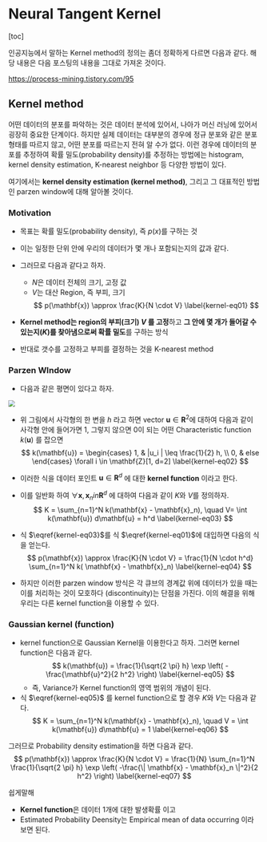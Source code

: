 Neural Tangent Kernel
===

[toc]

 인공지능에서 말하는 Kernel method의 정의는 좀더 정확하게 다르면 다음과 같다. 
 해당 내용은 다음 포스팅의 내용을 그대로 가져온 것이다. 

 https://process-mining.tistory.com/95

## Kernel method

어떤 데이터의 분포를 파악하는 것은 데이터 분석에 있어서, 나아가 머신 러닝에 있어서 굉장히 중요한 단계이다. 하지만 실제 데이터는 대부분의 경우에 정규 분포와 같은 분포 형태를 따르지 않고, 어떤 분포를 따르는지 전혀 알 수가 없다. 이런 경우에 데이터의 분포를 추정하여 확률 밀도(probability density)를 추정하는 방법에는 histogram, kernel density estimation, K-nearest neighbor 등 다양한 방법이 있다.  

여기에서는 **kernel density estimation (kernel method)**, 그리고 그 대표적인 방법인 parzen window에 대해 알아볼 것이다.

### Motivation

- 목표는 확률 밀도(probability density), 즉 $p(x)$를 구하는 것
- 이는 일정한 단위 안에 우리의 데이터가 몇 개나 포함되는지의 값과 같다. 
- 그러므로 다음과 같다고 하자.
  - $N$은 데이터 전체의 크기, 고정 값
  - $V$는 대산 Region, 즉 부피, 크기 
$$
p(\mathbf{x}) \approx \frac{K}{N \cdot  V}
\label{kernel-eq01}
$$

- **Kernel method는 region의 부피(크기) $V$ 를 고정**하고 **그 안에 몇 개가 들어갈 수 있는지($K$)를 찾아냄으로써 확률 밀도**를 구하는 방식
- 반대로 갯수를 고정하고 부피를 결정하는 것을 K-nearest method

### Parzen WIndow

- 다음과 같은 평면이 있다고 하자.
<img src="http://jnwhome.iptime.org/img/research/2021/NTK-01.png" style="zoom: 80%;" />

- 위 그림에서 사각형의 한 변을 $h$ 라고 하면  vector $\mathbf{u} \in \mathbf{R}^2$에 대하여 다음과 같이 사각형 안에 들어가면 1, 그렇지 않으면 0이 되는 어떤 Characteristic function $k(\mathbf{u})$ 를 잡으면
$$
k(\mathbf{u}) = 
\begin{cases}
1, & |u_i | \leq \frac{1}{2} h, \\
0, & else
\end{cases}
\forall i \in \mathbf{Z}[1, d=2]
\label{kernel-eq02}
$$

- 이러한 식을 데이터 포인트 $\mathbf{u} \in \mathbf{R}^d$ 에 대한 **kernel function** 이라고 한다.
- 이를 일반화 하여 $\forall \mathbf{x}, \mathbf{x}_n in \mathbf{R}^d$ 에 대하여 다음과 같이 $K$와 $V$를 정의하자.
$$
K = \sum_{n=1}^N k(\mathbf{x} - \mathbf{x}_n), \quad V= \int k(\mathbf{u}) d\mathbf{u} = h^d
\label{kernel-eq03}
$$
- 식 $\eqref{kernel-eq03}$를 식 $\eqref{kernel-eq01}$에 대입하면 다음의 식을 얻는다. 
$$
p(\mathbf{x}) \approx \frac{K}{N \cdot V} = \frac{1}{N \cdot h^d} \sum_{n=1}^N k( \mathbf{x} - \mathbf{x}_n)
\label{kernel-eq04}
$$

- 하지만 이러한 parzen window 방식은 각 큐브의 경계값 위에 데이터가 있을 때는 이를 처리하는 것이 모호하다 (discontinuity)는 단점을 가진다. 이의 해결을 위해 우리는 다른 kernel function을 이용할 수 있다. 

### Gaussian kernel (function)
- kernel function으로 Gaussian Kernel을 이용한다고 하자. 그러면 kernel function은 다음과 같다. 
$$
k(\mathbf{u}) = \frac{1}{\sqrt{2 \pi} h} \exp \left( -\frac{\mathbf{u}^2}{2 h^2} \right)
\label{kernel-eq05}
$$
  - 즉, Variance가 Kernel function의 영역 범위의 개념이 된다. 
- 식 $\eqref{kernel-eq05}$ 를 kernel function으로 할 경우 $K$와 $V$는 다음과 같다. 
$$
K = \sum_{n=1}^N k(\mathbf{x} - \mathbf{x}_n), \quad V = \int k(\mathbf{u}) d\mathbf{u} = 1
\label{kernel-eq06}
$$

그러므로 Probability density estimation을 하면 다음과 같다. 
$$
p(\mathbf{x}) \approx \frac{K}{N \cdot V} = \frac{1}{N} \sum_{n=1}^N \frac{1}{\sqrt{2 \pi} h} \exp \left( -\frac{\| \mathbf{x} - \mathbf{x}_n \|^2}{2 h^2} \right)
\label{kernel-eq07}
$$

쉽게말해 
- **Kernel function**은 데이터 1개에 대한 발생확률 이고
- Estimated Probability Deensity는 Empirical mean of data occurring 이라 보면 된다.










